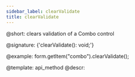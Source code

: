 ```yaml
---
sidebar_label: clearValidate
title: clearValidate
---          
```


@short: clears validation of a Combo control

@signature: {'clearValidate(): void;'}





@example:
form.getItem("combo").clearValidate();


@template: api_method
@descr:


